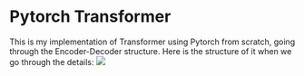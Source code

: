 # Pytorch Transformer
This is my implementation of Transformer using Pytorch from scratch, going through the Encoder-Decoder structure.
Here is the structure of it when we go through the details:
![](https://lenngro.github.io/assets/images/2020-11-07-Attention-Is-All-You-Need/transformer-model-architecture.png)
